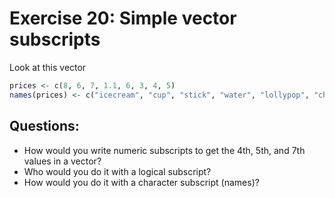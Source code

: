# Exercise 20: Simple vector subscripts

Look at this vector
```R
prices <- c(8, 6, 7, 1.1, 6, 3, 4, 5)
names(prices) <- c("icecream", "cup", "stick", "water", "lollypop", "chips", "flour", "sugar")
```

## Questions:
- How would you write numeric subscripts to get the 4th, 5th, and 7th values in a vector? 
- Who would you do it with a logical subscript?
- How would you do it with a character subscript (names)?
